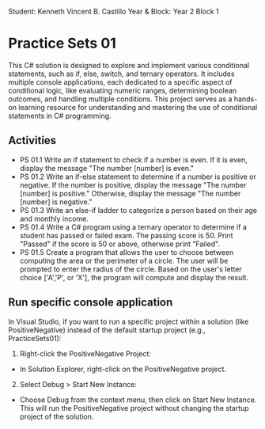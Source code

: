 Student: Kenneth Vincent B. Castillo
Year & Block: Year 2 Block 1
# Practice Sets 01

This C# solution is designed to explore and implement various conditional statements, such as if, else, switch, and ternary operators. It includes multiple console applications, each dedicated to a specific aspect of conditional logic, like evaluating numeric ranges, determining boolean outcomes, and handling multiple conditions. This project serves as a hands-on learning resource for understanding and mastering the use of conditional statements in C# programming.

## Activities
- PS 01.1 Write an if statement to check if a number is even. If it is even, display the message "The number [number] is even."
- PS 01.2 Write an if-else statement to determine if a number is positive or negative. If the number is positive, display the message "The number [number] is positive." Otherwise, display the message "The number [number] is negative."
- PS 01.3 Write an else-if ladder to categorize a person based on their age and monthly income.
- PS 01.4 Write a C# program using a ternary operator to determine if a student has passed or failed exam. The passing score is 50. Print "Passed" if the score is 50 or above, otherwise print "Failed".
- PS 01.5 Create a program that allows the user to choose between computing the area or the perimeter of a circle. The user will be prompted to enter the radius of the circle. Based on the user's letter choice ['A','P', or 'X'], the program will compute and display the result.

## Run specific console application

In Visual Studio, if you want to run a specific project within a solution (like PositiveNegative) instead of the default startup project (e.g., PracticeSets01):

1. Right-click the PositiveNegative Project:

- In Solution Explorer, right-click on the PositiveNegative project.

2. Select Debug > Start New Instance:

- Choose Debug from the context menu, then click on Start New Instance. This will run the PositiveNegative project without changing the startup project of the solution.
